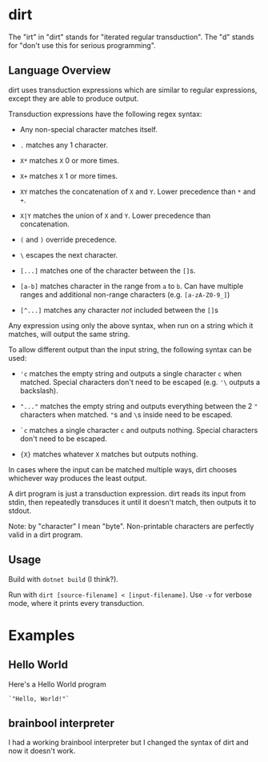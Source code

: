 # dirt

The "irt" in "dirt" stands for "iterated regular transduction". The "d" stands for "don't use this for serious programming".

Language Overview
-----------------

dirt uses transduction expressions which are similar to regular expressions, except they are able to produce output.

Transduction expressions have the following regex syntax:

- Any non-special character matches itself.

- `.` matches any 1 character.

- `X*` matches `X` 0 or more times.

- `X+` matches `X` 1 or more times.

- `XY` matches the concatenation of `X` and `Y`. Lower precedence than `*` and `+`.

- `X|Y` matches the union of `X` and `Y`. Lower precedence than concatenation.

- `(` and `)` override precedence.

- `\` escapes the next character.

- `[...]` matches one of the character between the `[]`s.

- `[a-b]` matches character in the range from `a` to `b`. Can have multiple ranges and additional non-range characters (e.g. `[a-zA-Z0-9_]`)

- `[^...]` matches any character *not* included between the `[]`s

Any expression using only the above syntax, when run on a string which it matches, will output the same string.

To allow different output than the input string, the following syntax can be used:

- `'c` matches the empty string and outputs a single character `c` when matched. Special characters don't need to be escaped (e.g. `'\` outputs a backslash).

- `"..."` matches the empty string and outputs everything between the 2 `"` characters when matched. `"`s and `\`s inside need to be escaped.

- `` `c `` matches a single character `c` and outputs nothing. Special characters don't need to be escaped.

- `{X}` matches whatever `X` matches but outputs nothing.

In cases where the input can be matched multiple ways, dirt chooses whichever way produces the least output.

A dirt program is just a transduction expression. dirt reads its input from stdin, then repeatedly transduces it until it doesn't match, then outputs it to stdout.

Note: by "character" I mean "byte". Non-printable characters are perfectly valid in a dirt program.

Usage
-----

Build with `dotnet build` (I think?).

Run with `dirt [source-filename] < [input-filename]`. Use `-v` for verbose mode, where it prints every transduction.

# Examples

Hello World
-----------

Here's a Hello World program

    `"Hello, World!"`


brainbool interpreter
---------------------

I had a working brainbool interpreter but I changed the syntax of dirt and now it doesn't work.